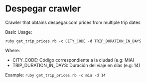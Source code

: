 # Despegar crawler

Crawler that obtains despegar.com prices from multiple trip dates

Basic Usage:

`ruby get_trip_prices.rb -c CITY_CODE -d TRIP_DURATION_IN_DAYS`

Where:
* CITY_CODE: Código correspondiente a la ciudad (e.g: MIA)
* TRIP_DURATION_IN_DAYS: Duración del viaje en días (e.g: 14)

Example: `ruby get_trip_prices.rb -c mia -d 14`
